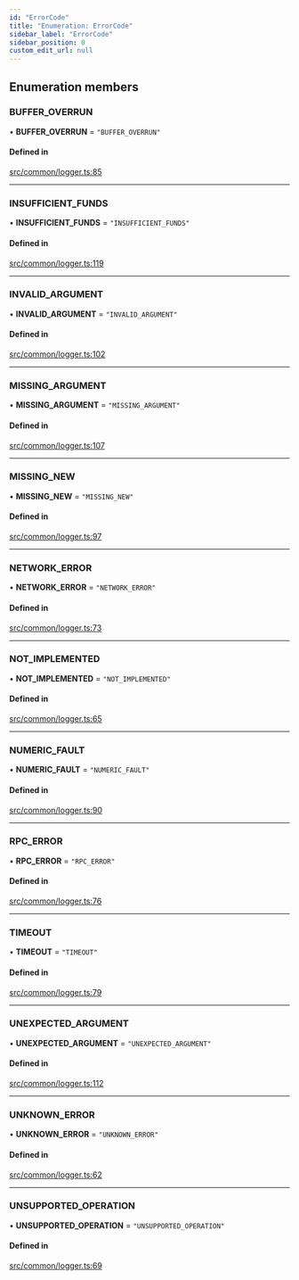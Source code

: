 ```yaml
---
id: "ErrorCode"
title: "Enumeration: ErrorCode"
sidebar_label: "ErrorCode"
sidebar_position: 0
custom_edit_url: null
---
```


## Enumeration members

### BUFFER\_OVERRUN

• **BUFFER\_OVERRUN** = `"BUFFER_OVERRUN"`

#### Defined in

[src/common/logger.ts:85](https://github.com/alpha-defi/raydium-sdk/blob/5597113/src/common/logger.ts#L85)

___

### INSUFFICIENT\_FUNDS

• **INSUFFICIENT\_FUNDS** = `"INSUFFICIENT_FUNDS"`

#### Defined in

[src/common/logger.ts:119](https://github.com/alpha-defi/raydium-sdk/blob/5597113/src/common/logger.ts#L119)

___

### INVALID\_ARGUMENT

• **INVALID\_ARGUMENT** = `"INVALID_ARGUMENT"`

#### Defined in

[src/common/logger.ts:102](https://github.com/alpha-defi/raydium-sdk/blob/5597113/src/common/logger.ts#L102)

___

### MISSING\_ARGUMENT

• **MISSING\_ARGUMENT** = `"MISSING_ARGUMENT"`

#### Defined in

[src/common/logger.ts:107](https://github.com/alpha-defi/raydium-sdk/blob/5597113/src/common/logger.ts#L107)

___

### MISSING\_NEW

• **MISSING\_NEW** = `"MISSING_NEW"`

#### Defined in

[src/common/logger.ts:97](https://github.com/alpha-defi/raydium-sdk/blob/5597113/src/common/logger.ts#L97)

___

### NETWORK\_ERROR

• **NETWORK\_ERROR** = `"NETWORK_ERROR"`

#### Defined in

[src/common/logger.ts:73](https://github.com/alpha-defi/raydium-sdk/blob/5597113/src/common/logger.ts#L73)

___

### NOT\_IMPLEMENTED

• **NOT\_IMPLEMENTED** = `"NOT_IMPLEMENTED"`

#### Defined in

[src/common/logger.ts:65](https://github.com/alpha-defi/raydium-sdk/blob/5597113/src/common/logger.ts#L65)

___

### NUMERIC\_FAULT

• **NUMERIC\_FAULT** = `"NUMERIC_FAULT"`

#### Defined in

[src/common/logger.ts:90](https://github.com/alpha-defi/raydium-sdk/blob/5597113/src/common/logger.ts#L90)

___

### RPC\_ERROR

• **RPC\_ERROR** = `"RPC_ERROR"`

#### Defined in

[src/common/logger.ts:76](https://github.com/alpha-defi/raydium-sdk/blob/5597113/src/common/logger.ts#L76)

___

### TIMEOUT

• **TIMEOUT** = `"TIMEOUT"`

#### Defined in

[src/common/logger.ts:79](https://github.com/alpha-defi/raydium-sdk/blob/5597113/src/common/logger.ts#L79)

___

### UNEXPECTED\_ARGUMENT

• **UNEXPECTED\_ARGUMENT** = `"UNEXPECTED_ARGUMENT"`

#### Defined in

[src/common/logger.ts:112](https://github.com/alpha-defi/raydium-sdk/blob/5597113/src/common/logger.ts#L112)

___

### UNKNOWN\_ERROR

• **UNKNOWN\_ERROR** = `"UNKNOWN_ERROR"`

#### Defined in

[src/common/logger.ts:62](https://github.com/alpha-defi/raydium-sdk/blob/5597113/src/common/logger.ts#L62)

___

### UNSUPPORTED\_OPERATION

• **UNSUPPORTED\_OPERATION** = `"UNSUPPORTED_OPERATION"`

#### Defined in

[src/common/logger.ts:69](https://github.com/alpha-defi/raydium-sdk/blob/5597113/src/common/logger.ts#L69)
